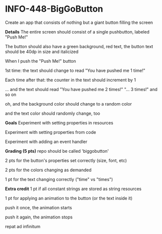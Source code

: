 # INFO-448-BigGoButton
Create an app that consists of nothing but a giant button filling the screen

**Details**
The entire screen should consist of a single pushbutton, labeled "Push Me!"

The button should also have a green background, red text, the button text should be 40dp in size and italicized

When I push the "Push Me!" button

1st time: the text should change to read "You have pushed me 1 time!"

Each time after that: the counter in the text should increment by 1

... and the text should read "You have pushed me 2 times!" "... 3 times!" and so on

oh, and the background color should change to a random color

and the text color should randomly change, too

**Goals**
Experiment with setting properties in resources

Experiment with setting properties from code

Experiment with adding an event handler

**Grading (5 pts)**
repo should be called 'biggobutton'

2 pts for the button's properties set correctly (size, font, etc)

2 pts for the colors changing as demanded

1 pt for the text changing correctly ("time" vs "times")

**Extra credit**
1 pt if all constant strings are stored as string resources

1 pt for applying an animation to the button (or the text inside it)

push it once, the animation starts

push it again, the animation stops

repat ad infinitum
